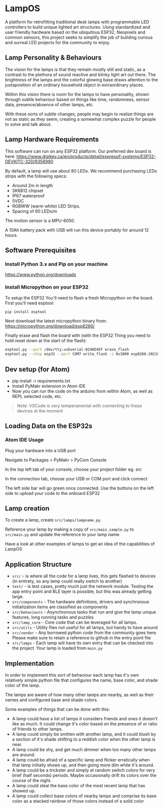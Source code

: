 # LampOS

A platform for retrofitting traditional desk lamps with programmable LED controllers to build unique lighted art structures. Using standardized and user friendly hardware based on the ubiquitous ESP32, Neopixels and common sensors, this project seeks to simplify the job of building curious and surreal LED projects for the community to enjoy.

## Lamp Personality & Behaviours

The vision for the lamps is that they remain mostly still and static, as a contrast to the plethora of sound reactive and blinky light art out there. The brightness of the lamps and the colorful glowing base draws attention to the juxtaposition of an ordinary household object in extraordinary places.

Within this vision there is room for the lamps to have personality, shown through subtle behaviour based on things like time, randomness, sensor data, presence/absence of other lamps, etc.

With these sorts of subtle changes, people may begin to realize things are not as static as they seem, creating a somewhat complex puzzle for people to solve and talk about.

## Lamp Hardware Requirements

This software can run on any ESP32 platform. Our preferred dev board is here: <https://www.digikey.ca/en/products/detail/espressif-systems/ESP32-DEVKITC-32D/9356990>

By default, a lamp will use about 80 LEDs. We recommend purchasing LEDs strips with the following specs:

- Around 2m in length
- SK6812 chipset
- IP67 waterproof
- 5VDC
- RGBWW (warm white) LED Strips.
- Spacing of 60 LEDs/m

The motion sensor is a MPU-6050.

A 10Ah battery pack with USB will run this device portably for around 12 hours.

## Software Prerequisites

### Install Python 3.x and Pip on your machine

<https://www.python.org/downloads>

### Install Micropython on your ESP32

To setup the ESP32 You'll need to flash a fresh Micropython on the board. First you'll need esptool:

```bash
pip install esptool
```

Next download the latest micropython binary from: <https://micropython.org/download/esp8266/>

Finally erase and flash the board with (with the ESP32 Thing you need to hold reset down at the start of the flash):

```bash
esptool.py --port /dev/tty.usbserial-0246D45F erase_flash
esptool.py --chip esp32 --port COM7 write_flash -z 0x1000 esp8266-20210902-v1.17.bin

```

## Dev setup (for Atom)

- pip install -r requirements.txt
- Install PyMakr extension in Atom IDE
- Now you can run the code on the arduino from within Atom, as well as REPL selected code, etc.

> Note: VSCode is very temperamental with connecting to these devices at the moment

## Loading Data on the ESP32s

### Atom IDE Usage

Plug your hardware into a USB port

Navigate to Packages > PyMakr > PyCom Console

In the top left tab of your console, choose your project folder eg. src

In the connection tab, choose your USB or COM port and click connect

The left side bar will go green once connected. Use the buttons on the left side to upload your code to the onboard ESP32

## Lamp creation

To create a lamp, create `src/lamps/lampname.py`.

Reference your lamp by making a copy of `src/main_sample.py` to `src/main.py` and update the reference to your lamp name

Have a look at other examples of lamps to get an idea of the capabilities of LampOS

## Application Structure

- `src/` -  is where all the code for a lamp lives, this gets flashed to devices (in entirety, so any lamp could really switch to another)
- `test/` -  is test cases, pretty much just the network module. Testing the app entry point and BLE layer is possible, but this was already getting large.
- `src/components` - The hardware definitions, drivers and synchronous initialization items are classified as components
- `src/behaviours` - Asynchronous tasks that run and give the lamp unique features, long running tasks and puzzles
- `src/lamp_core` - Core code that can be leveraged for all lamps.
- `src/utils` - Utility files not useful for all lamps, but handy to have around
- `src/vendor` - Any borrowed python code from the community goes here. Please make sure to retain a reference to github in the entry point file
- `src/lamps` - Each lamp will have its own entry that can be checked into the project. Your lamp is loaded from `main.py`

## Implementation  

In order to implement this sort of behaviour each lamp has it's own relatively simple python file that configures the name, base color, and shade color of the lamp.

The lamps are aware of how many other lamps are nearby, as well as their names and configured base and shade colors.

Some examples of things that can be done with this:

- A lamp could have a list of lamps it considers friends and ones it doesn't like as much. It could change it's color based on the presence of or ratio of friends to other lamps.
- A lamp could simply be smitten with another lamp, and it could blush by a section of it's shade shifting to a reddish color when the other lamp is near.
- A lamp could be shy, and get much dimmer when too many other lamps are around.
- A lamp could be afraid of a specific lamp and flicker erratically when that lamp initially shows up, and then going more dim while it's around.
- A lamp could be a trickster and simply at random switch colors for very brief (half seconds) periods. Maybe occasionally drift its colors over the course of the night.
- A lamp could steal the base color of the most recent lamp that has showed up.
- A lamp could collect base colors of nearby lamps and comprise its base color as a stacked rainbow of those colors instead of a solid color
